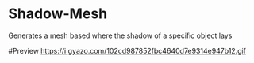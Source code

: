 # Shadow-Mesh
Generates a mesh based where the shadow of a specific object lays

#Preview
https://i.gyazo.com/102cd987852fbc4640d7e9314e947b12.gif
